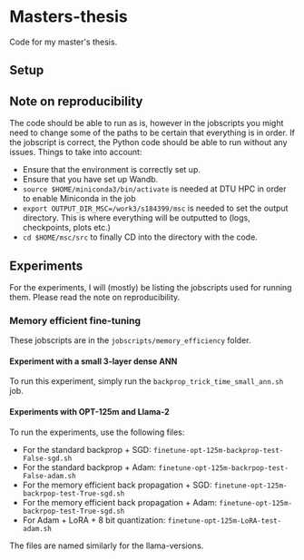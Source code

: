 # Masters-thesis
Code for my master's thesis.

## Setup


## Note on reproducibility
The code should be able to run as is, however in the jobscripts you might need to change some of the paths to be certain that everything is in order. If the jobscript is correct, the Python code should be able to run without any issues.
Things to take into account:
- Ensure that the environment is correctly set up.
- Ensure that you have set up Wandb.
- `source $HOME/miniconda3/bin/activate` is needed at DTU HPC in order to enable Miniconda in the job
- `export OUTPUT_DIR_MSC=/work3/s184399/msc` is needed to set the output directory. This is where everything will be outputted to (logs, checkpoints, plots etc.)
- `cd $HOME/msc/src` to finally CD into the directory with the code.


## Experiments
For the experiments, I will (mostly) be listing the jobscripts used for running them. Please read the note on reproducibility.

### Memory efficient fine-tuning
These jobscripts are in the `jobscripts/memory_efficiency` folder.

#### Experiment with a small 3-layer dense ANN
To run this experiment, simply run the `backprop_trick_time_small_ann.sh` job.

#### Experiments with OPT-125m and Llama-2
To run the experiments, use the following files:
- For the standard backprop + SGD: `finetune-opt-125m-backprop-test-False-sgd.sh`
- For the standard backprop + Adam: `finetune-opt-125m-backrpop-test-False-adam.sh`
- For the memory efficient back propagation + SGD: `finetune-opt-125m-backrpop-test-True-sgd.sh`
- For the memory efficient back propagation + Adam: `finetune-opt-125m-backrpop-test-True-sgd.sh`
- For Adam + LoRA + 8 bit quantization: `finetune-opt-125m-LoRA-test-adam.sh`

The files are named similarly for the llama-versions.